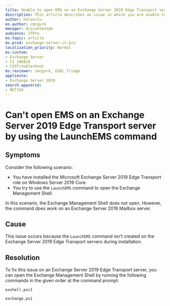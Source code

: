 ```yaml
---
title: Unable to open EMS on an Exchange Server 2019 Edge Transport server by using LaunchEMS command
description: This article describes an issue in which you are unable to open EMS on an Exchange Server 2019 Edge Transport server by using LaunchEMS command. Provides a resolution.
author: helenclu
ms.author: cmcgurk
manager: dcscontentpm
audience: ITPro 
ms.topic: article 
ms.prod: exchange-server-it-pro
localization_priority: Normal
ms.custom: 
- Exchange Server
- CI 106819
- CSSTroubleshoot
ms.reviewer: cmcgurk, EXOL_Triage
appliesto:
- Exchange Server 2019
search.appverid: 
- MET150
---
```


# Can't open EMS on an Exchange Server 2019 Edge Transport server by using the LaunchEMS command

## Symptoms

Consider the following scenario:

- You have installed the Microsoft Exchange Server 2019 Edge Transport role on Windows Server 2019 Core.
- You try to use the `LaunchEMS` command to open the Exchange Management Shell.

In this scenario, the Exchange Management Shell does not open. However, the command does work on an Exchange Server 2019 Mailbox server.

## Cause

This issue occurs because the `LaunchEMS` command isn't created on the Exchange Server 2019 Edge Transport servers during installation.

## Resolution

To fix this issue on an Exchange Server 2019 Edge Transport server, you can open the Exchange Management Shell by running the following commands in the given order at the command prompt:

```
exshell.psc1
```

```
exchange.ps1
```
